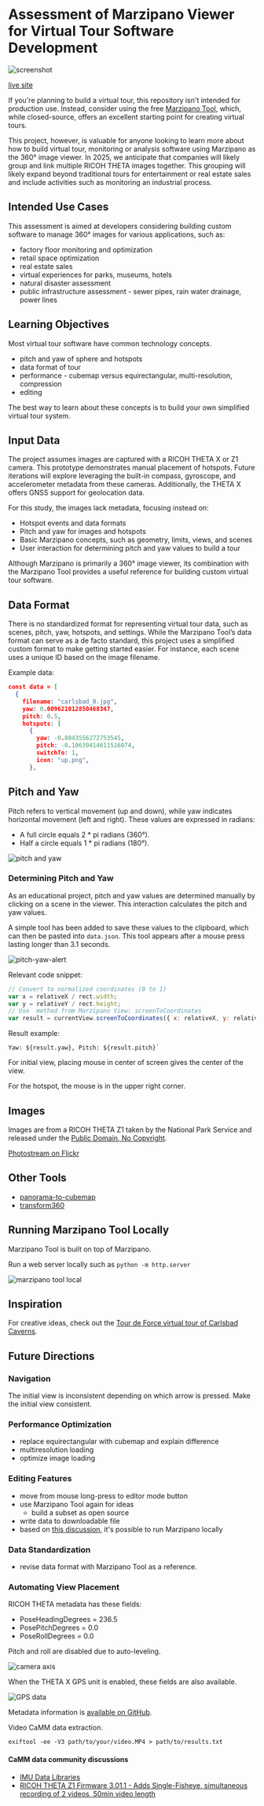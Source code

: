# Assessment of Marzipano Viewer for Virtual Tour Software Development

![screenshot](readme_assets/screenshot.png)

[live site](https://codetricity.github.io/carlsbad-tour/)

If you're planning to build a virtual tour, this repository isn't intended for production use. Instead, consider using the free [Marzipano Tool](https://www.marzipano.net/tool/), which, while closed-source, offers an excellent starting point for creating virtual tours.

This project, however, is valuable for anyone looking to learn more about how to build virtual tour, monitoring or analysis software using Marzipano as the 360° image viewer. In 2025, we anticipate that companies will likely group and link multiple RICOH THETA images together.  This grouping
will likely expand beyond traditional tours for entertainment or real estate sales and include activities such as monitoring an industrial process.

## Intended Use Cases

This assessment is aimed at developers considering building custom software to manage 360° images for various applications, such as:

* factory floor monitoring and optimization
* retail space optimization
* real estate sales
* virtual experiences for parks, museums, hotels
* natural disaster assessment
* public infrastructure assessment - sewer pipes, rain water drainage, power lines

## Learning Objectives

Most virtual tour software have common technology concepts.

* pitch and yaw of sphere and hotspots
* data format of tour
* performance - cubemap versus equirectangular, multi-resolution, compression
* editing

The best way to learn about these concepts is to build your
own simplified virtual tour system.

## Input Data

The project assumes images are captured with a RICOH THETA X or Z1 camera. This prototype demonstrates manual placement of hotspots. Future iterations will explore leveraging the built-in compass, gyroscope, and accelerometer metadata from these cameras. Additionally, the THETA X offers GNSS support for geolocation data.

For this study, the images lack metadata, focusing instead on:

* Hotspot events and data formats
* Pitch and yaw for images and hotspots
* Basic Marzipano concepts, such as geometry, limits, views, and scenes
* User interaction for determining pitch and yaw values to build a tour

Although Marzipano is primarily a 360° image viewer, its combination with the Marzipano Tool provides a useful reference for building custom virtual tour software.

## Data Format

There is no standardized format for representing virtual tour data, such as scenes, pitch, yaw, hotspots, and settings. While the Marzipano Tool’s data format can serve as a de facto standard, this project uses a simplified custom format to make getting started easier. For instance, each scene uses a unique ID based on the image filename.

Example data:

```json
const data = [
  {
    filename: "carlsbad_0.jpg",
    yaw: 0.009621012850468347,
    pitch: 0.5,
    hotspots: [
      {
        yaw: -0.8043556272753545,
        pitch: -0.10639414611516074,
        switchTo: 1,
        icon: "up.png",
      },
```

## Pitch and Yaw

Pitch refers to vertical movement (up and down), while yaw indicates horizontal movement (left and right). These values are expressed in radians:

* A full circle equals 2 * pi radians (360°).
* Half a circle equals 1 * pi radians (180°).

![pitch and yaw](readme_assets/pitch-yaw.png)

### Determining Pitch and Yaw

As an educational project, pitch and yaw values are determined manually by clicking on a scene in the viewer. This interaction calculates the pitch and yaw values.

A simple tool has been added to save these values to the clipboard, which can then be pasted into `data.json`. This tool appears after a mouse press lasting longer than 3.1 seconds.

![pitch-yaw-alert](readme_assets/pitch-yaw-alert.png)

Relevant code snippet:

```javascript
// Convert to normalized coordinates (0 to 1)
var x = relativeX / rect.width;
var y = relativeY / rect.height;
// Use  method from Marzipano View: screenToCoordinates
var result = currentView.screenToCoordinates({ x: relativeX, y: relativeY });
```

Result example:

```text
Yaw: ${result.yaw}, Pitch: ${result.pitch}`
```

For initial view, placing mouse in center of screen gives the center
of the view.

For the hotspot, the mouse is in the upper right corner.

## Images

Images are from a RICOH THETA Z1 taken by the National Park
Service and released under the [Public Domain, No Copyright](https://creativecommons.org/publicdomain/mark/1.0/).

[Photostream on Flickr](https://www.flickr.com/photos/193079646@N03/with/52283079899)

## Other Tools

* [panorama-to-cubemap](https://github.com/jaxry/panorama-to-cubemap)
* [transform360](https://github.com/facebook/transform360)

## Running Marzipano Tool Locally

Marzipano Tool is built on top of Marzipano.

Run a web server locally such as `python -m http.server`

![marzipano tool local](readme_assets/marzipano-tool-local.png)

## Inspiration

For creative ideas, check out the [Tour de Force virtual tour of Carlsbad Caverns](https://www.tourdeforce360.com/carlsbad/).

## Future Directions

### Navigation

The initial view is inconsistent depending on which arrow is pressed.  Make the initial view consistent.

### Performance Optimization

* replace equirectangular with cubemap and explain difference
* multiresolution loading
* optimize image loading

### Editing Features

* move from mouse long-press to editor mode button
* use Marzipano Tool again for ideas
  * build a subset as open source
* write data to downloadable file
* based on [this discussion](https://groups.google.com/g/marzipano/c/6EF6Q_37aMo/m/DYVM-r1PAQAJ), it's possible to run Marzipano locally

### Data Standardization

* revise data format with Marzipano Tool as a reference.

### Automating View Placement

RICOH THETA metadata has these fields:

* PoseHeadingDegrees = 236.5
* PosePitchDegrees = 0.0
* PoseRollDegrees = 0.0

Pitch and roll are disabled due to auto-leveling.

![camera axis](readme_assets/camera-axis.png)

When the THETA X GPS unit is enabled, these fields
are also available.

![GPS data](readme_assets/gps.png)

Metadata information is [available on GitHub](https://github.com/ricohapi/theta-api-specs/blob/main/theta-metadata/README.md).

Video CaMM data extraction.

`exiftool -ee -V3 path/to/your/video.MP4 > path/to/results.txt`

#### CaMM data community discussions

* [IMU Data Libraries](https://github.com/ricohapi/theta-api-specs/blob/main/theta-metadata/README.md)
* [RICOH THETA Z1 Firmware 3.01.1 - Adds Single-Fisheye, simultaneous recording of 2 videos, 50min video length](https://community.theta360.guide/t/ricoh-theta-z1-firmware-3-01-1-adds-single-fisheye-simultaneous-recording-of-2-videos-50min-video-length/9095?u=craig)
